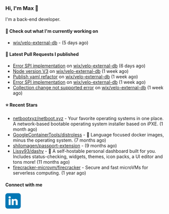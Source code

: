 ### Hi, I'm Max 👋

I'm a back-end developer.

#### 👷 Check out what I'm currently working on

- [wix/velo-external-db](https://github.com/wix/velo-external-db) -  (5 days ago)

#### 🔨 Latest Pull Requests I published

- [Error SPI implementation](https://github.com/wix/velo-external-db/pull/493) on [wix/velo-external-db](https://github.com/wix/velo-external-db) (6 days ago)
- [Node version V3](https://github.com/wix/velo-external-db/pull/491) on [wix/velo-external-db](https://github.com/wix/velo-external-db) (1 week ago)
- [Publish yaml refactor](https://github.com/wix/velo-external-db/pull/490) on [wix/velo-external-db](https://github.com/wix/velo-external-db) (1 week ago)
- [Error SPI implementation](https://github.com/wix/velo-external-db/pull/488) on [wix/velo-external-db](https://github.com/wix/velo-external-db) (1 week ago)
- [Collection change not supported error](https://github.com/wix/velo-external-db/pull/487) on [wix/velo-external-db](https://github.com/wix/velo-external-db) (1 week ago)

#### ⭐ Recent Stars

- [netbootxyz/netboot.xyz](https://github.com/netbootxyz/netboot.xyz) - Your favorite operating systems in one place.  A network-based bootable operating system installer based on iPXE. (1 month ago)
- [GoogleContainerTools/distroless](https://github.com/GoogleContainerTools/distroless) - 🥑  Language focused docker images, minus the operating system.   (7 months ago)
- [shilomagen/passport-extension](https://github.com/shilomagen/passport-extension) -  (9 months ago)
- [Lissy93/dashy](https://github.com/Lissy93/dashy) - 🚀 A self-hostable personal dashboard built for you. Includes status-checking, widgets, themes, icon packs, a UI editor and tons more! (11 months ago)
- [firecracker-microvm/firecracker](https://github.com/firecracker-microvm/firecracker) - Secure and fast microVMs for serverless computing. (1 year ago)

#### Connect with me

[<img align="left" alt="LinkedIn" width="48px"  src="icons/linkedin.svg" />][linkedin]

[linkedin]: https://www.linkedin.com/in/max-polski/
